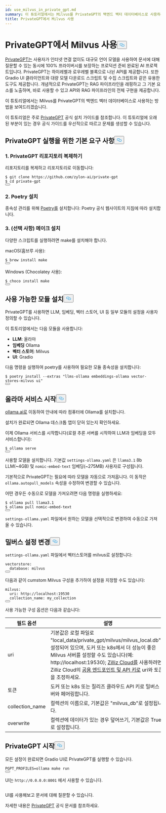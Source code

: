 ```yaml
---
id: use_milvus_in_private_gpt.md
summary: 이 튜토리얼에서는 Milvus를 PrivateGPT의 백엔드 벡터 데이터베이스로 사용하는 방법을 보여드리겠습니다.
title: PrivateGPT에서 Milvus 사용
---
```

<h1 id="Use-Milvus-in-PrivateGPT" class="common-anchor-header">PrivateGPT에서 Milvus 사용<button data-href="#Use-Milvus-in-PrivateGPT" class="anchor-icon" translate="no">
      <svg translate="no"
        aria-hidden="true"
        focusable="false"
        height="20"
        version="1.1"
        viewBox="0 0 16 16"
        width="16"
      >
        <path
          fill="#0092E4"
          fill-rule="evenodd"
          d="M4 9h1v1H4c-1.5 0-3-1.69-3-3.5S2.55 3 4 3h4c1.45 0 3 1.69 3 3.5 0 1.41-.91 2.72-2 3.25V8.59c.58-.45 1-1.27 1-2.09C10 5.22 8.98 4 8 4H4c-.98 0-2 1.22-2 2.5S3 9 4 9zm9-3h-1v1h1c1 0 2 1.22 2 2.5S13.98 12 13 12H9c-.98 0-2-1.22-2-2.5 0-.83.42-1.64 1-2.09V6.25c-1.09.53-2 1.84-2 3.25C6 11.31 7.55 13 9 13h4c1.45 0 3-1.69 3-3.5S14.5 6 13 6z"
        ></path>
      </svg>
    </button></h1><p><a href="https://privategpt.dev/">PrivateGPT는</a> 사용자가 인터넷 연결 없이도 대규모 언어 모델을 사용하여 문서에 대해 질문할 수 있는 동시에 100% 프라이버시를 보장하는 프로덕션 준비 완료된 AI 프로젝트입니다. PrivateGPT는 하이레벨과 로우레벨 블록으로 나뉜 API를 제공합니다. 또한 Gradio UI 클라이언트와 대량 모델 다운로드 스크립트 및 수집 스크립트와 같은 유용한 도구도 제공합니다. 개념적으로 PrivateGPT는 RAG 파이프라인을 래핑하고 그 기본 요소를 노출하며, 바로 사용할 수 있고 API와 RAG 파이프라인의 전체 구현을 제공합니다.</p>
<p>이 튜토리얼에서는 Milvus를 PrivateGPT의 백엔드 벡터 데이터베이스로 사용하는 방법을 보여드리겠습니다.</p>
<div class="alert note">
<p>이 튜토리얼은 주로 <a href="https://docs.privategpt.dev/installation/getting-started/installation">PrivateGPT</a> 공식 설치 가이드를 참조합니다. 이 튜토리얼에 오래된 부분이 있는 경우 공식 가이드를 우선적으로 따르고 문제를 생성할 수 있습니다.</p>
</div>
<h2 id="Base-requirements-to-run-PrivateGPT" class="common-anchor-header">PrivateGPT 실행을 위한 기본 요구 사항<button data-href="#Base-requirements-to-run-PrivateGPT" class="anchor-icon" translate="no">
      <svg translate="no"
        aria-hidden="true"
        focusable="false"
        height="20"
        version="1.1"
        viewBox="0 0 16 16"
        width="16"
      >
        <path
          fill="#0092E4"
          fill-rule="evenodd"
          d="M4 9h1v1H4c-1.5 0-3-1.69-3-3.5S2.55 3 4 3h4c1.45 0 3 1.69 3 3.5 0 1.41-.91 2.72-2 3.25V8.59c.58-.45 1-1.27 1-2.09C10 5.22 8.98 4 8 4H4c-.98 0-2 1.22-2 2.5S3 9 4 9zm9-3h-1v1h1c1 0 2 1.22 2 2.5S13.98 12 13 12H9c-.98 0-2-1.22-2-2.5 0-.83.42-1.64 1-2.09V6.25c-1.09.53-2 1.84-2 3.25C6 11.31 7.55 13 9 13h4c1.45 0 3-1.69 3-3.5S14.5 6 13 6z"
        ></path>
      </svg>
    </button></h2><h3 id="1-Clone-the-PrivateGPT-Repository" class="common-anchor-header">1. PrivateGPT 리포지토리 복제하기</h3><p>리포지토리를 복제하고 리포지토리로 이동합니다:</p>
<pre><code translate="no" class="language-shell">$ git <span class="hljs-built_in">clone</span> https://github.com/zylon-ai/private-gpt
$ <span class="hljs-built_in">cd</span> private-gpt
<button class="copy-code-btn"></button></code></pre>
<h3 id="2-Install-Poetry" class="common-anchor-header">2. Poetry 설치</h3><p>종속성 관리를 위해 <a href="https://python-poetry.org/docs/#installing-with-the-official-installer">Poetry를</a> 설치합니다: Poetry 공식 웹사이트의 지침에 따라 설치합니다.</p>
<h3 id="3-Optional-Install-make" class="common-anchor-header">3. (선택 사항) 메이크 설치</h3><p>다양한 스크립트를 실행하려면 make를 설치해야 합니다.</p>
<p>macOS(홈브루 사용):</p>
<pre><code translate="no" class="language-shell">$ brew install <span class="hljs-built_in">make</span>
<button class="copy-code-btn"></button></code></pre>
<p>Windows (Chocolatey 사용):</p>
<pre><code translate="no" class="language-shell">$ choco install <span class="hljs-built_in">make</span>
<button class="copy-code-btn"></button></code></pre>
<h2 id="Install-Available-Modules" class="common-anchor-header">사용 가능한 모듈 설치<button data-href="#Install-Available-Modules" class="anchor-icon" translate="no">
      <svg translate="no"
        aria-hidden="true"
        focusable="false"
        height="20"
        version="1.1"
        viewBox="0 0 16 16"
        width="16"
      >
        <path
          fill="#0092E4"
          fill-rule="evenodd"
          d="M4 9h1v1H4c-1.5 0-3-1.69-3-3.5S2.55 3 4 3h4c1.45 0 3 1.69 3 3.5 0 1.41-.91 2.72-2 3.25V8.59c.58-.45 1-1.27 1-2.09C10 5.22 8.98 4 8 4H4c-.98 0-2 1.22-2 2.5S3 9 4 9zm9-3h-1v1h1c1 0 2 1.22 2 2.5S13.98 12 13 12H9c-.98 0-2-1.22-2-2.5 0-.83.42-1.64 1-2.09V6.25c-1.09.53-2 1.84-2 3.25C6 11.31 7.55 13 9 13h4c1.45 0 3-1.69 3-3.5S14.5 6 13 6z"
        ></path>
      </svg>
    </button></h2><p>PrivateGPT를 사용하면 LLM, 임베딩, 벡터 스토어, UI 등 일부 모듈의 설정을 사용자 정의할 수 있습니다.</p>
<p>이 튜토리얼에서는 다음 모듈을 사용합니다:</p>
<ul>
<li><strong>LLM</strong>: 올라마</li>
<li><strong>임베딩</strong> Ollama</li>
<li><strong>벡터 스토어</strong>: Milvus</li>
<li><strong>UI</strong>: Gradio</li>
</ul>
<p>다음 명령을 실행하여 poetry를 사용하여 필요한 모듈 종속성을 설치합니다:</p>
<pre><code translate="no" class="language-shell">$ poetry install --extras <span class="hljs-string">&quot;llms-ollama embeddings-ollama vector-stores-milvus ui&quot;</span>
<button class="copy-code-btn"></button></code></pre>
<h2 id="Start-Ollama-service" class="common-anchor-header">올라마 서비스 시작<button data-href="#Start-Ollama-service" class="anchor-icon" translate="no">
      <svg translate="no"
        aria-hidden="true"
        focusable="false"
        height="20"
        version="1.1"
        viewBox="0 0 16 16"
        width="16"
      >
        <path
          fill="#0092E4"
          fill-rule="evenodd"
          d="M4 9h1v1H4c-1.5 0-3-1.69-3-3.5S2.55 3 4 3h4c1.45 0 3 1.69 3 3.5 0 1.41-.91 2.72-2 3.25V8.59c.58-.45 1-1.27 1-2.09C10 5.22 8.98 4 8 4H4c-.98 0-2 1.22-2 2.5S3 9 4 9zm9-3h-1v1h1c1 0 2 1.22 2 2.5S13.98 12 13 12H9c-.98 0-2-1.22-2-2.5 0-.83.42-1.64 1-2.09V6.25c-1.09.53-2 1.84-2 3.25C6 11.31 7.55 13 9 13h4c1.45 0 3-1.69 3-3.5S14.5 6 13 6z"
        ></path>
      </svg>
    </button></h2><p><a href="https://ollama.com/">ollama.ai로</a> 이동하여 안내에 따라 컴퓨터에 Ollama를 설치합니다.</p>
<p>설치가 완료되면 Ollama 데스크톱 앱이 닫혀 있는지 확인하세요.</p>
<p>이제 Ollama 서비스를 시작합니다(로컬 추론 서버를 시작하여 LLM과 임베딩을 모두 서비스합니다):</p>
<pre><code translate="no" class="language-shell">$ ollama serve
<button class="copy-code-btn"></button></code></pre>
<p>사용할 모델을 설치합니다. 기본값 <code translate="no">settings-ollama.yaml</code> 은 <code translate="no">llama3.1</code> 8b LLM(~4GB) 및 <code translate="no">nomic-embed-text</code> 임베딩(~275MB) 사용자로 구성됩니다.</p>
<p>기본적으로 PrivateGPT는 필요에 따라 모델을 자동으로 가져옵니다. 이 동작은 <code translate="no">ollama.autopull_models</code> 속성을 수정하여 변경할 수 있습니다.</p>
<p>어떤 경우든 수동으로 모델을 가져오려면 다음 명령을 실행하세요:</p>
<pre><code translate="no" class="language-shell">$ ollama pull llama3.1
$ ollama pull nomic-embed-text
<button class="copy-code-btn"></button></code></pre>
<p><code translate="no">settings-ollama.yaml</code> 파일에서 원하는 모델을 선택적으로 변경하여 수동으로 가져올 수 있습니다.</p>
<h2 id="Change-Milvus-Settings" class="common-anchor-header">밀버스 설정 변경<button data-href="#Change-Milvus-Settings" class="anchor-icon" translate="no">
      <svg translate="no"
        aria-hidden="true"
        focusable="false"
        height="20"
        version="1.1"
        viewBox="0 0 16 16"
        width="16"
      >
        <path
          fill="#0092E4"
          fill-rule="evenodd"
          d="M4 9h1v1H4c-1.5 0-3-1.69-3-3.5S2.55 3 4 3h4c1.45 0 3 1.69 3 3.5 0 1.41-.91 2.72-2 3.25V8.59c.58-.45 1-1.27 1-2.09C10 5.22 8.98 4 8 4H4c-.98 0-2 1.22-2 2.5S3 9 4 9zm9-3h-1v1h1c1 0 2 1.22 2 2.5S13.98 12 13 12H9c-.98 0-2-1.22-2-2.5 0-.83.42-1.64 1-2.09V6.25c-1.09.53-2 1.84-2 3.25C6 11.31 7.55 13 9 13h4c1.45 0 3-1.69 3-3.5S14.5 6 13 6z"
        ></path>
      </svg>
    </button></h2><p><code translate="no">settings-ollama.yaml</code> 파일에서 벡터스토어를 milvus로 설정합니다:</p>
<pre><code translate="no" class="language-yaml">vectorstore:
  database: milvus
<button class="copy-code-btn"></button></code></pre>
<p>다음과 같이 cumstom Milvus 구성을 추가하여 설정을 지정할 수도 있습니다:</p>
<pre><code translate="no" class="language-yaml"><span class="hljs-attr">milvus</span>:
  <span class="hljs-attr">uri</span>: <span class="hljs-attr">http</span>:<span class="hljs-comment">//localhost:19530</span>
  <span class="hljs-attr">collection_name</span>: my_collection
<button class="copy-code-btn"></button></code></pre>
<p>사용 가능한 구성 옵션은 다음과 같습니다:</p>
<table>
<thead>
<tr><th>필드 옵션</th><th>설명</th></tr>
</thead>
<tbody>
<tr><td>uri</td><td>기본값은 로컬 파일로 "local_data/private_gpt/milvus/milvus_local.db"로 설정되어 있으며, 도커 또는 k8s에서 더 성능이 좋은 Milvus 서버를 설정할 수도 있습니다(예: http://localhost:19530); <a href="https://zilliz.com/cloud">Zilliz Cloud를</a> 사용하려면 Zilliz Cloud의 <a href="https://docs.zilliz.com/docs/on-zilliz-cloud-console#cluster-details">공용 엔드포인트 및 API 키로</a> uri와 토큰을 조정하세요.</td></tr>
<tr><td>토큰</td><td>도커 또는 k8s 또는 질리즈 클라우드 API 키로 밀버스 서버와 페어링합니다.</td></tr>
<tr><td>collection_name</td><td>컬렉션의 이름으로, 기본값은 "milvus_db"로 설정됩니다.</td></tr>
<tr><td>overwrite</td><td>컬렉션에 데이터가 있는 경우 덮어쓰기, 기본값은 True로 설정합니다.</td></tr>
</tbody>
</table>
<h2 id="Start-PrivateGPT" class="common-anchor-header">PrivateGPT 시작<button data-href="#Start-PrivateGPT" class="anchor-icon" translate="no">
      <svg translate="no"
        aria-hidden="true"
        focusable="false"
        height="20"
        version="1.1"
        viewBox="0 0 16 16"
        width="16"
      >
        <path
          fill="#0092E4"
          fill-rule="evenodd"
          d="M4 9h1v1H4c-1.5 0-3-1.69-3-3.5S2.55 3 4 3h4c1.45 0 3 1.69 3 3.5 0 1.41-.91 2.72-2 3.25V8.59c.58-.45 1-1.27 1-2.09C10 5.22 8.98 4 8 4H4c-.98 0-2 1.22-2 2.5S3 9 4 9zm9-3h-1v1h1c1 0 2 1.22 2 2.5S13.98 12 13 12H9c-.98 0-2-1.22-2-2.5 0-.83.42-1.64 1-2.09V6.25c-1.09.53-2 1.84-2 3.25C6 11.31 7.55 13 9 13h4c1.45 0 3-1.69 3-3.5S14.5 6 13 6z"
        ></path>
      </svg>
    </button></h2><p>모든 설정이 완료되면 Gradio UI로 PrivateGPT를 실행할 수 있습니다.</p>
<pre><code translate="no" class="language-shell">PGPT_PROFILES=ollama <span class="hljs-built_in">make</span> run
<button class="copy-code-btn"></button></code></pre>
<p>UI는 <code translate="no">http://0.0.0.0:8001</code> 에서 사용할 수 있습니다.</p>
<p>
  <span class="img-wrapper">
    <img translate="no" src="/docs/v2.4.x/assets/private_gpt_ui.png" alt="" class="doc-image" id="" />
    <span></span>
  </span>
</p>
<p>UI를 사용해보고 문서에 대해 질문할 수 있습니다.</p>
<p>자세한 내용은 <a href="https://docs.privategpt.dev/">PrivateGPT</a> 공식 문서를 참조하세요.</p>
